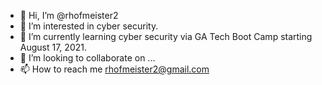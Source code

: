 - 👋 Hi, I’m @rhofmeister2
- 👀 I’m interested in cyber security.
- 🌱 I’m currently learning cyber security via GA Tech Boot Camp starting August 17, 2021.
- 💞️ I’m looking to collaborate on ...
- 📫 How to reach me rhofmeister2@gmail.com

<!---
rhofmeister2/rhofmeister2 is a ✨ special ✨ repository because its `README.md` (this file) appears on your GitHub profile.
You can click the Preview link to take a look at your changes.
--->
